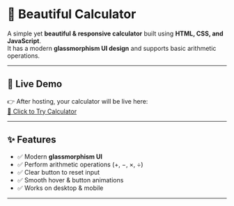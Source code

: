 # 📱 Beautiful Calculator  

A simple yet **beautiful & responsive calculator** built using **HTML, CSS, and JavaScript**.  
It has a modern **glassmorphism UI design** and supports basic arithmetic operations.  

---

## 🚀 Live Demo  
👉 After hosting, your calculator will be live here:  
[🔗 Click to Try Calculator]( https://swimmyrani12.github.io/Task-3/)  

---

## ✨ Features  
- ✅ Modern **glassmorphism UI**  
- ✅ Perform arithmetic operations (+, −, ×, ÷)  
- ✅ Clear button to reset input  
- ✅ Smooth hover & button animations  
- ✅ Works on desktop & mobile  

---

